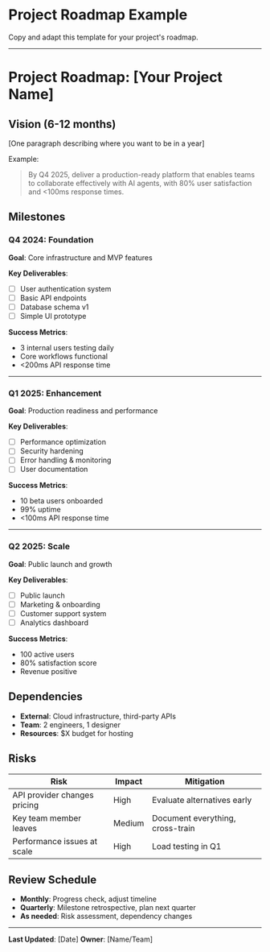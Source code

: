 # Project Roadmap Example

Copy and adapt this template for your project's roadmap.

---

# Project Roadmap: [Your Project Name]

## Vision (6-12 months)

[One paragraph describing where you want to be in a year]

Example:
> By Q4 2025, deliver a production-ready platform that enables teams to collaborate effectively with AI agents, with 80% user satisfaction and <100ms response times.

## Milestones

### Q4 2024: Foundation
**Goal**: Core infrastructure and MVP features

**Key Deliverables**:
- [ ] User authentication system
- [ ] Basic API endpoints
- [ ] Database schema v1
- [ ] Simple UI prototype

**Success Metrics**:
- 3 internal users testing daily
- Core workflows functional
- <200ms API response time

---

### Q1 2025: Enhancement
**Goal**: Production readiness and performance

**Key Deliverables**:
- [ ] Performance optimization
- [ ] Security hardening
- [ ] Error handling & monitoring
- [ ] User documentation

**Success Metrics**:
- 10 beta users onboarded
- 99% uptime
- <100ms API response time

---

### Q2 2025: Scale
**Goal**: Public launch and growth

**Key Deliverables**:
- [ ] Public launch
- [ ] Marketing & onboarding
- [ ] Customer support system
- [ ] Analytics dashboard

**Success Metrics**:
- 100 active users
- 80% satisfaction score
- Revenue positive

## Dependencies

- **External**: Cloud infrastructure, third-party APIs
- **Team**: 2 engineers, 1 designer
- **Resources**: $X budget for hosting

## Risks

| Risk | Impact | Mitigation |
|------|--------|-----------|
| API provider changes pricing | High | Evaluate alternatives early |
| Key team member leaves | Medium | Document everything, cross-train |
| Performance issues at scale | High | Load testing in Q1 |

## Review Schedule

- **Monthly**: Progress check, adjust timeline
- **Quarterly**: Milestone retrospective, plan next quarter
- **As needed**: Risk assessment, dependency changes

---

**Last Updated**: [Date]
**Owner**: [Name/Team]
